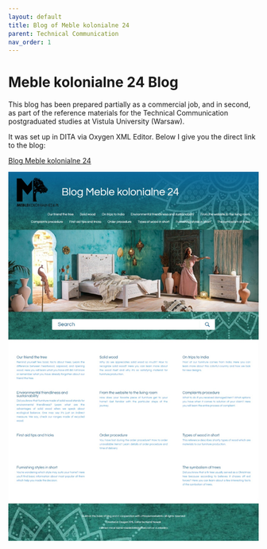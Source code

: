 ```yaml
---
layout: default
title: Blog of Meble kolonialne 24
parent: Technical Communication
nav_order: 1
---
```

Meble kolonialne 24 Blog
==================

This blog has been prepared partially as a commercial job, and in second, as part of the reference materials for the Technical Communication postgraduated studies at Vistula University (Warsaw).

It was set up in DITA via Oxygen XML Editor. Below I give you the direct link to the blog:

[Blog Meble kolonialne 24 ](https://camil0086.github.io/DITA_MK24_0086/)


![Blog Meble kolonialne24 screenshot](../images/blog.jpeg "Blog Meble kolonialne 24 Home page")